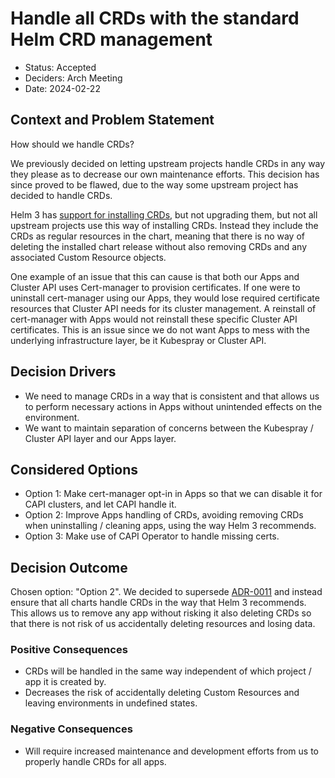 # Handle all CRDs with the standard Helm CRD management

- Status: Accepted
- Deciders: Arch Meeting
- Date: 2024-02-22

## Context and Problem Statement

How should we handle CRDs?

We previously decided on letting upstream projects handle CRDs in any way they please as to decrease our own maintenance efforts. This decision has since proved to be flawed, due to the way some upstream project has decided to handle CRDs.

Helm 3 has [support for installing CRDs](https://helm.sh/docs/topics/charts/#custom-resource-definitions-crds), but not upgrading them, but not all upstream projects use this way of installing CRDs. Instead they include the CRDs as regular resources in the chart, meaning that there is no way of deleting the installed chart release without also removing CRDs and any associated Custom Resource objects.

One example of an issue that this can cause is that both our Apps and Cluster API uses Cert-manager to provision certificates. If one were to uninstall cert-manager using our Apps, they would lose required certificate resources that Cluster API needs for its cluster management. A reinstall of cert-manager with Apps would not reinstall these specific Cluster API certificates. This is an issue since we do not want Apps to mess with the underlying infrastructure layer, be it Kubespray or Cluster API.

## Decision Drivers <!-- optional -->

- We need to manage CRDs in a way that is consistent and that allows us to perform necessary actions in Apps without unintended effects on the environment.
- We want to maintain separation of concerns between the Kubespray / Cluster API layer and our Apps layer.

## Considered Options

- Option 1: Make cert-manager opt-in in Apps so that we can disable it for CAPI clusters, and let CAPI handle it.
- Option 2: Improve Apps handling of CRDs, avoiding removing CRDs when uninstalling / cleaning apps, using the way Helm 3 recommends.
- Option 3: Make use of CAPI Operator to handle missing certs.

## Decision Outcome

Chosen option: "Option 2". We decided to supersede [ADR-0011](0011-let-upstream-projects-handle-crds.md) and instead ensure that all charts handle CRDs in the way that Helm 3 recommends. This allows us to remove any app without risking it also deleting CRDs so that there is not risk of us accidentally deleting resources and losing data.

### Positive Consequences <!-- optional -->

- CRDs will be handled in the same way independent of which project / app it is created by.
- Decreases the risk of accidentally deleting Custom Resources and leaving environments in undefined states.

### Negative Consequences <!-- optional -->

- Will require increased maintenance and development efforts from us to properly handle CRDs for all apps.
